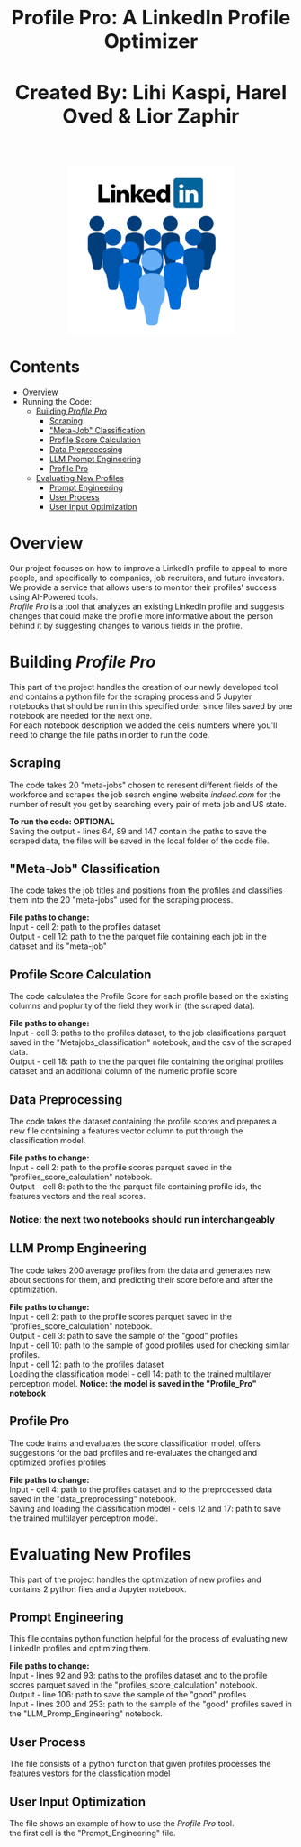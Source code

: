 <h1 align='center' style="text-align:center; font-weight:bold; font-size:2.5em"> Profile Pro: A LinkedIn Profile Optimizer</h1>
<h3 align='center' style="text-align:center; font-weight:bold; font-size:2.5em"> Created By: Lihi Kaspi, Harel Oved & Lior Zaphir</h3>
<br>

<p align="center">
  <img src="Photos/linkedin_photo.png" alt="Logo" width="300" height="300">

# Contents
- [Overview](#Overview)
- Running the Code:
  - [Building *Profile Pro*](#Building-*Profile-Pro*)
    - [Scraping](#Scraping)
    - ["Meta-Job" Classification](#"Meta-Job"-Classification)
    - [Profile Score Calculation](#Profile-Score-Calculation)
    - [Data Preprocessing](#Data-Preprocessing)
    - [LLM Prompt Engineering](#LLM-Promp-Engineering)
    - [Profile Pro](#Profile-Pro) 
  - [Evaluating New Profiles](#Evaluating-New-Profiles)
    - [Prompt Engineering](#Promp-Engineering)
    - [User Process](#User-Process)
    - [User Input Optimization](#User-Input-Optimization)
    

# Overview
Our project focuses on how to improve a LinkedIn profile to appeal to more people, and specifically to companies, job recruiters, and future investors. <br>
We provide a service that allows users to monitor their profiles' success using AI-Powered tools. <br>
*Profile Pro* is a tool that analyzes an existing LinkedIn profile and suggests changes that could make the profile more informative about the person behind it by suggesting changes to various fields in the profile.


# Building *Profile Pro*
This part of the project handles the creation of our newly developed tool and contains a python file for the scraping process and 5 Jupyter notebooks that should be run in this specified order since files saved by one notebook are needed for the next one. <br>
For each notebook description we added the cells numbers where you'll need to change the file paths in order to run the code.

## Scraping
The code takes 20 "meta-jobs" chosen to reresent different fields of the workforce and scrapes the job search engine website *indeed.com* for the number of result you get by searching every pair of meta job and US state. 

**To run the code: OPTIONAL** <br>
Saving the output - lines 64, 89 and 147 contain the paths to save the scraped data, the files will be saved in the local folder of the code file.

## "Meta-Job" Classification
The code takes the job titles and positions from the profiles and classifies them into the 20 "meta-jobs" used for the scraping process.

**File paths to change:** <br>
Input - cell 2: path to the profiles dataset <br> 
Output - cell 12: path to the the parquet file containing each job in the dataset and its "meta-job"

## Profile Score Calculation
The code calculates the Profile Score for each profile based on the existing columns and poplurity of the field they work in (the scraped data).

**File paths to change:** <br>
Input - cell 3: paths to the profiles dataset, to the job clasifications parquet saved in the "Metajobs_classification" notebook, and the csv of the scraped data.  <br> 
Output - cell 18: path to the the parquet file containing the original profiles dataset and an additional column of the numeric profile score

## Data Preprocessing
The code takes the dataset containing the profile scores and prepares a new file containing a features vector column to put through the classification model.

**File paths to change:** <br>
Input - cell 2: path to the profile scores parquet saved in the "profiles_score_calculation" notebook.  <br> 
Output - cell 8: path to the the parquet file containing profile ids, the features vectors and the real scores.

### Notice: the next two notebooks should run interchangeably
## LLM Promp Engineering
The code takes 200 average profiles from the data and generates new about sections for them, and predicting their score before and after the optimization.

**File paths to change:** <br>
Input - cell 2: path to the profile scores parquet saved in the "profiles_score_calculation" notebook.  <br>
Output - cell 3: path to save the sample of the "good" profiles <br>
Input - cell 10: path to the sample of good profiles used for checking similar profiles.<br>
Input - cell 12: path to the profiles dataset<br>
Loading the classification model - cell 14: path to the trained multilayer perceptron model. **Notice: the model is saved in the "Profile_Pro" notebook**<br>


## Profile Pro
The code trains and evaluates the score classification model, offers suggestions for the bad profiles and re-evaluates the changed and optimized profiles profiles

**File paths to change:** <br>
Input - cell 4: path to the profiles dataset and to the preprocessed data saved in the "data_preprocessing" notebook. <br>
Saving and loading the classification model - cells 12 and 17: path to save the trained multilayer perceptron model.

# Evaluating New Profiles
This part of the project handles the optimization of new profiles and contains 2 python files and a Jupyter notebook.

## Prompt Engineering
This file contains python function helpful for the process of evaluating new LinkedIn profiles and optimizing them.

**File paths to change:** <br>
Input - lines 92 and 93: paths to the profiles dataset and to the profile scores parquet saved in the "profiles_score_calculation" notebook. <br>
Output - line 106: path to save the sample of the "good" profiles <br>
Input - lines 200 and 253: path to the sample of the "good" profiles saved in the "LLM_Promp_Engineering" notebook.

## User Process
The file consists of a python function that given profiles processes the features vestors for the classfication model

## User Input Optimization
The file shows an example of how to use the *Profile Pro* tool. <br>
the first cell is the "Prompt_Engineering" file.
